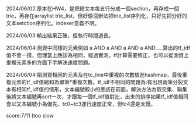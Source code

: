 2024/06/02:原本在HW4，是把總文本每五行分成一個section，再存成一個trie，再存在arraylist<Trie> trie_list，但好像沒辦法把trie_list序列化，只好先把分好的文本setction序列化。indexer意義不明。

2024/06/03:輸出結果正確，但執行時間過長。

2024/06/04:測資中同樣的元素例如 a AND a AND a AND a AND.....算出的tf_idf值不會一樣，但理當上應該為相同，經過實測，tf計算需要修正，也可以從測資上重複元素多的方面下手解決速度問題。

2024/06/04:把測資相同的元素及在tc_line中重複的次數放進hashmap，最後重複元素的tf_idf值總和為單筆*重複次數。tf_idf不相同的問題為:有出現兩筆分裂文本有相同tf_idf值的情形，文本編號較小的應該在前面，解決方法為取交集、聯集後將文本編號再sort一次，才跟每一個tf_idf值對比，出來的排序如果tf_idf值相同會以文本編號小為優先。tc0~tc3運行速度正常，但tc4還是太慢。

score:7/11  (too slow
